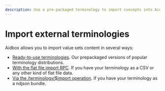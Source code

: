 ```yaml
---
description: Use a pre-packaged terminology to import concepts into Aidbox
---
```


# Import external terminologies

Aidbox allows you to import value sets content in several ways:

* [Ready-to-use terminologies](ready-to-use-terminologies.md). Our prepackaged versions of popular terminology distributions.
* [With the flat file import RPC](./import-flat-file-docs-csv.md). If you have your terminology as a CSV or any other kind of flat file data.
* [Via the /terminology/$import operation](usdimport-operation.md). If you have your terminology as a ndjson bundle.
